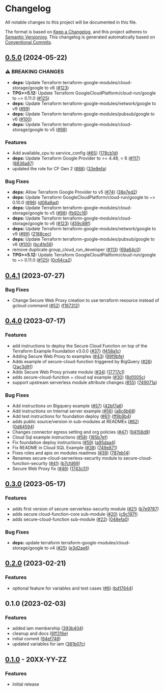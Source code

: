 # Changelog

All notable changes to this project will be documented in this file.

The format is based on
[Keep a Changelog](https://keepachangelog.com/en/1.0.0/),
and this project adheres to
[Semantic Versioning](https://semver.org/spec/v2.0.0.html).
This changelog is generated automatically based on [Conventional Commits](https://www.conventionalcommits.org/en/v1.0.0/).

## [0.5.0](https://github.com/GoogleCloudPlatform/terraform-google-cloud-functions/compare/v0.4.1...v0.5.0) (2024-05-22)


### ⚠ BREAKING CHANGES

* **deps:** Update Terraform terraform-google-modules/cloud-storage/google to v6 ([#123](https://github.com/GoogleCloudPlatform/terraform-google-cloud-functions/issues/123))
* **TPG>=5.12:** Update Terraform GoogleCloudPlatform/cloud-run/google to ~> 0.11.0 ([#125](https://github.com/GoogleCloudPlatform/terraform-google-cloud-functions/issues/125))
* **deps:** Update Terraform terraform-google-modules/network/google to v9 ([#99](https://github.com/GoogleCloudPlatform/terraform-google-cloud-functions/issues/99))
* **deps:** Update Terraform terraform-google-modules/pubsub/google to v6 ([#100](https://github.com/GoogleCloudPlatform/terraform-google-cloud-functions/issues/100))
* **deps:** Update Terraform terraform-google-modules/cloud-storage/google to v5 ([#98](https://github.com/GoogleCloudPlatform/terraform-google-cloud-functions/issues/98))

### Features

* Add available_cpu to service_config ([#65](https://github.com/GoogleCloudPlatform/terraform-google-cloud-functions/issues/65)) ([178cb1d](https://github.com/GoogleCloudPlatform/terraform-google-cloud-functions/commit/178cb1d4def363c3c6984bb5d854d7823a97e867))
* **deps:** Update Terraform Google Provider to &gt;= 4.48, &lt; 6 ([#117](https://github.com/GoogleCloudPlatform/terraform-google-cloud-functions/issues/117)) ([8836a87](https://github.com/GoogleCloudPlatform/terraform-google-cloud-functions/commit/8836a8794d0d2934c3ddab2e64c14c87d3e90c4e))
* updated the role for CF Gen 2 ([#88](https://github.com/GoogleCloudPlatform/terraform-google-cloud-functions/issues/88)) ([33e9efa](https://github.com/GoogleCloudPlatform/terraform-google-cloud-functions/commit/33e9efa1c2cea37cc64ea4f44aa6a4ce3568c259))


### Bug Fixes

* **deps:** Allow Terraform Google Provider to v5 ([#74](https://github.com/GoogleCloudPlatform/terraform-google-cloud-functions/issues/74)) ([38e7ed2](https://github.com/GoogleCloudPlatform/terraform-google-cloud-functions/commit/38e7ed2e3fb6770164f28259dbc62204ea2fd483))
* **deps:** Update Terraform GoogleCloudPlatform/cloud-run/google to ~&gt; 0.10.0 ([#96](https://github.com/GoogleCloudPlatform/terraform-google-cloud-functions/issues/96)) ([d06a9ad](https://github.com/GoogleCloudPlatform/terraform-google-cloud-functions/commit/d06a9ad5070e3daf29687d7accac990bb2b08352))
* **deps:** Update Terraform terraform-google-modules/cloud-storage/google to v5 ([#98](https://github.com/GoogleCloudPlatform/terraform-google-cloud-functions/issues/98)) ([fb92c16](https://github.com/GoogleCloudPlatform/terraform-google-cloud-functions/commit/fb92c16dcec51a66a729e3446a2ba0401c8f73a7))
* **deps:** Update Terraform terraform-google-modules/cloud-storage/google to v6 ([#123](https://github.com/GoogleCloudPlatform/terraform-google-cloud-functions/issues/123)) ([459c88f](https://github.com/GoogleCloudPlatform/terraform-google-cloud-functions/commit/459c88ff2348f6c5d0275d233c8b27f051d3b992))
* **deps:** Update Terraform terraform-google-modules/network/google to v9 ([#99](https://github.com/GoogleCloudPlatform/terraform-google-cloud-functions/issues/99)) ([2188cec](https://github.com/GoogleCloudPlatform/terraform-google-cloud-functions/commit/2188cec9d754c442ccfadb8f54b77935173a99a3))
* **deps:** Update Terraform terraform-google-modules/pubsub/google to v6 ([#100](https://github.com/GoogleCloudPlatform/terraform-google-cloud-functions/issues/100)) ([bc4fe56](https://github.com/GoogleCloudPlatform/terraform-google-cloud-functions/commit/bc4fe56900dd95e48f2b7a1236869db6e32a18f7))
* remove duplicate group_cloud_run_developer ([#113](https://github.com/GoogleCloudPlatform/terraform-google-cloud-functions/issues/113)) ([69a64c0](https://github.com/GoogleCloudPlatform/terraform-google-cloud-functions/commit/69a64c0c96778f70f398d6a5eede0f4f4b2615ec))
* **TPG>=5.12:** Update Terraform GoogleCloudPlatform/cloud-run/google to ~&gt; 0.11.0 ([#125](https://github.com/GoogleCloudPlatform/terraform-google-cloud-functions/issues/125)) ([0c64ca2](https://github.com/GoogleCloudPlatform/terraform-google-cloud-functions/commit/0c64ca2e9c2a2883f9e87131fa05b1ad298be08f))

## [0.4.1](https://github.com/GoogleCloudPlatform/terraform-google-cloud-functions/compare/v0.4.0...v0.4.1) (2023-07-27)


### Bug Fixes

* Change Secure Web Proxy creation to use terraform resource instead of gcloud command ([#52](https://github.com/GoogleCloudPlatform/terraform-google-cloud-functions/issues/52)) ([f167312](https://github.com/GoogleCloudPlatform/terraform-google-cloud-functions/commit/f1673128280ec1b447a1aafbb55319e380c142b9))

## [0.4.0](https://github.com/GoogleCloudPlatform/terraform-google-cloud-functions/compare/v0.3.0...v0.4.0) (2023-07-17)


### Features

* add instructions to deploy the Secure Cloud Function on top of the Terraform Example Foundation v3.0.0 ([#37](https://github.com/GoogleCloudPlatform/terraform-google-cloud-functions/issues/37)) ([f458a1c](https://github.com/GoogleCloudPlatform/terraform-google-cloud-functions/commit/f458a1c965397158181151ca7cac0527d1395476))
* Adding Secure Web Proxy to examples ([#43](https://github.com/GoogleCloudPlatform/terraform-google-cloud-functions/issues/43)) ([99f9bfe](https://github.com/GoogleCloudPlatform/terraform-google-cloud-functions/commit/99f9bfe7eb4f358d4efbd1f8660ddbe14b90e932))
* Adds example of secure-cloud-function triggered by BigQuery ([#26](https://github.com/GoogleCloudPlatform/terraform-google-cloud-functions/issues/26)) ([2ac3d91](https://github.com/GoogleCloudPlatform/terraform-google-cloud-functions/commit/2ac3d91cab2895006c2e6afed7bceab8ecd1a168))
* Adds Secure Web Proxy private module ([#34](https://github.com/GoogleCloudPlatform/terraform-google-cloud-functions/issues/34)) ([17717c1](https://github.com/GoogleCloudPlatform/terraform-google-cloud-functions/commit/17717c1e10ee3d3691a543f6df4d3c564f1f3c0e))
* adds secure-cloud-function + cloud sql example ([#30](https://github.com/GoogleCloudPlatform/terraform-google-cloud-functions/issues/30)) ([8d1005c](https://github.com/GoogleCloudPlatform/terraform-google-cloud-functions/commit/8d1005c2fec2227e4e839358cc175b3448327d8a))
* support upstream serverless module attribute changes ([#55](https://github.com/GoogleCloudPlatform/terraform-google-cloud-functions/issues/55)) ([749071a](https://github.com/GoogleCloudPlatform/terraform-google-cloud-functions/commit/749071ab124833654f98e093418693d1a7059bb5))


### Bug Fixes

* Add instructions on Bigquery example ([#57](https://github.com/GoogleCloudPlatform/terraform-google-cloud-functions/issues/57)) ([42bf7a6](https://github.com/GoogleCloudPlatform/terraform-google-cloud-functions/commit/42bf7a6f5a8c4b6d6d77079a70c0ce561188fd52))
* Add instructions on Internal server example ([#56](https://github.com/GoogleCloudPlatform/terraform-google-cloud-functions/issues/56)) ([a8c6b68](https://github.com/GoogleCloudPlatform/terraform-google-cloud-functions/commit/a8c6b68e4785a7e55298b3d28e38c6d7dc48455f))
* Add test instructions for foundation deploy ([#61](https://github.com/GoogleCloudPlatform/terraform-google-cloud-functions/issues/61)) ([ff9b9b4](https://github.com/GoogleCloudPlatform/terraform-google-cloud-functions/commit/ff9b9b4f7d17227f368f60e7423df31aa9139146))
* adds public source/version in sub-modules at READMEs ([#62](https://github.com/GoogleCloudPlatform/terraform-google-cloud-functions/issues/62)) ([0d84594](https://github.com/GoogleCloudPlatform/terraform-google-cloud-functions/commit/0d84594110afcf5fc5195e7cfe80fc0f4445018e))
* Changes connector egress setting and org policies ([#47](https://github.com/GoogleCloudPlatform/terraform-google-cloud-functions/issues/47)) ([94158d9](https://github.com/GoogleCloudPlatform/terraform-google-cloud-functions/commit/94158d95371c052df439f312bea94be6a5984631))
* Cloud Sql example instructions ([#58](https://github.com/GoogleCloudPlatform/terraform-google-cloud-functions/issues/58)) ([185b7ef](https://github.com/GoogleCloudPlatform/terraform-google-cloud-functions/commit/185b7ef7adc1766667d72c9a4065c2276d6656c0))
* Fix foundation deploy instructions ([#59](https://github.com/GoogleCloudPlatform/terraform-google-cloud-functions/issues/59)) ([a95daa4](https://github.com/GoogleCloudPlatform/terraform-google-cloud-functions/commit/a95daa4e3a4861c65842c6e3c2267d769030bb20))
* Fix README in Cloud SQL Example ([#38](https://github.com/GoogleCloudPlatform/terraform-google-cloud-functions/issues/38)) ([749e871](https://github.com/GoogleCloudPlatform/terraform-google-cloud-functions/commit/749e871da42d4b69140d68992a971809d474e514))
* Fixes roles and apis on modules readmes ([#39](https://github.com/GoogleCloudPlatform/terraform-google-cloud-functions/issues/39)) ([787eb14](https://github.com/GoogleCloudPlatform/terraform-google-cloud-functions/commit/787eb14bfe34f9c51160f0451f5017e39b4cca67))
* Renames secure-cloud-serverless-security module to secure-cloud-function-security ([#41](https://github.com/GoogleCloudPlatform/terraform-google-cloud-functions/issues/41)) ([b7cfd69](https://github.com/GoogleCloudPlatform/terraform-google-cloud-functions/commit/b7cfd693ed43cffb2ae7603f7e06d3f6125b649c))
* Secure Web Proxy fix ([#46](https://github.com/GoogleCloudPlatform/terraform-google-cloud-functions/issues/46)) ([1743c51](https://github.com/GoogleCloudPlatform/terraform-google-cloud-functions/commit/1743c514e3c7b74c79114c2ada5cc2dd6840a1fa))

## [0.3.0](https://github.com/GoogleCloudPlatform/terraform-google-cloud-functions/compare/v0.2.0...v0.3.0) (2023-05-17)


### Features

* adds first version of secure-serverless-security module ([#21](https://github.com/GoogleCloudPlatform/terraform-google-cloud-functions/issues/21)) ([b7e9787](https://github.com/GoogleCloudPlatform/terraform-google-cloud-functions/commit/b7e97877bdbd47209a2b55f1320d5d18e7157197))
* adds secure cloud-function-core sub-module ([#20](https://github.com/GoogleCloudPlatform/terraform-google-cloud-functions/issues/20)) ([c9c197f](https://github.com/GoogleCloudPlatform/terraform-google-cloud-functions/commit/c9c197f9885dc2efed650c16521689eea04411c4))
* adds secure-cloud-function sub-module ([#22](https://github.com/GoogleCloudPlatform/terraform-google-cloud-functions/issues/22)) ([048efa0](https://github.com/GoogleCloudPlatform/terraform-google-cloud-functions/commit/048efa00dafa6e59eac6d1633043b7476704ae98))


### Bug Fixes

* **deps:** update terraform terraform-google-modules/cloud-storage/google to v4 ([#25](https://github.com/GoogleCloudPlatform/terraform-google-cloud-functions/issues/25)) ([e3d2ae8](https://github.com/GoogleCloudPlatform/terraform-google-cloud-functions/commit/e3d2ae8b6e85b54538c58265bf0535221687bed2))

## [0.2.0](https://github.com/GoogleCloudPlatform/terraform-google-cloud-functions/compare/v0.1.0...v0.2.0) (2023-02-21)


### Features

* optional feature for variables and test cases ([#6](https://github.com/GoogleCloudPlatform/terraform-google-cloud-functions/issues/6)) ([bd17644](https://github.com/GoogleCloudPlatform/terraform-google-cloud-functions/commit/bd176444025403a4d184a4099c6c4b26fcf43818))

## 0.1.0 (2023-02-03)


### Features

* added iam membership ([393b404](https://github.com/GoogleCloudPlatform/terraform-google-cloud-functions/commit/393b404bd39294533b873689874fc43964cec9c5))
* cleanup and docs ([6ff316e](https://github.com/GoogleCloudPlatform/terraform-google-cloud-functions/commit/6ff316ef8c1fd3230246091e984e1a8ca3a188a0))
* initial commit ([94ef748](https://github.com/GoogleCloudPlatform/terraform-google-cloud-functions/commit/94ef748b132d1cad8b0928b040621cf901edab7f))
* updated variables for iam ([381b07c](https://github.com/GoogleCloudPlatform/terraform-google-cloud-functions/commit/381b07c5dfee60475e13576b8c7d189bd61bad4f))

## [0.1.0](https://github.com/terraform-google-modules/terraform-google-cloud-functions/releases/tag/v0.1.0) - 20XX-YY-ZZ

### Features

- Initial release

[0.1.0]: https://github.com/terraform-google-modules/terraform-google-cloud-functions/releases/tag/v0.1.0

